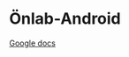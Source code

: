 # Önlab-Android

[Google docs](https://docs.google.com/document/d/1D7lr9TgBw7O94kjjwaaYgsh5cv8KVEfFRkGB9cDpLTU/edit?usp=sharing)

